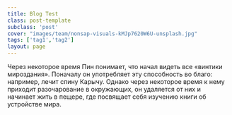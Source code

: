 ```yaml
---
title: Blog Test
class: post-template
subclass: 'post'
cover: "images/team/nonsap-visuals-kMJp7620W6U-unsplash.jpg"
tags: ['tag1','tag2']
layout: page
---
```


Через некоторое время Пин понимает, что начал видеть все «винтики мироздания». Поначалу он употребляет эту способность во благо: например, лечит спину Карычу. Однако через некоторое время к нему приходит разочарование в окружающих, он удаляется от них и начинает жить в пещере, где посвящает себя изучению книги об устройстве мира.